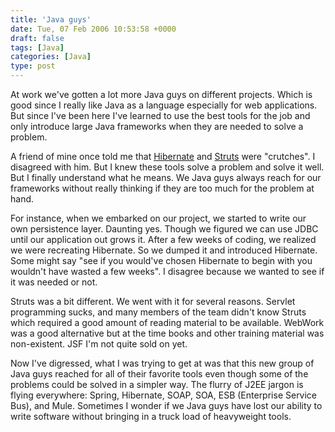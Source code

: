 ```yaml
---
title: 'Java guys'
date: Tue, 07 Feb 2006 10:53:58 +0000
draft: false
tags: [Java]
categories: [Java]
type: post
---
```


At work we've gotten a lot more Java guys on different projects. Which is good since I really like Java as a language especially for web applications. But since I've been here I've learned to use the best tools for the job and only introduce large Java frameworks when they are needed to solve a problem.

A friend of mine once told me that [Hibernate](http://www.hibernate.org) and [Struts](http://struts.apache.org) were "crutches". I disagreed with him. But I knew these tools solve a problem and solve it well. But I finally understand what he means. We Java guys always reach for our frameworks without really thinking if they are too much for the problem at hand.

For instance, when we embarked on our project, we started to write our own persistence layer. Daunting yes. Though we figured we can use JDBC until our application out grows it. After a few weeks of coding, we realized we were recreating Hibernate. So we dumped it and introduced Hibernate. Some might say "see if you would've chosen Hibernate to begin with you wouldn't have wasted a few weeks". I disagree because we wanted to see if it was needed or not.

Struts was a bit different. We went with it for several reasons. Servlet programming sucks, and many members of the team didn't know Struts which required a good amount of reading material to be available. WebWork was a good alternative but at the time books and other training material was non-existent. JSF I'm not quite sold on yet.

Now I've digressed, what I was trying to get at was that this new group of Java guys reached for all of their favorite tools even though some of the problems could be solved in a simpler way. The flurry of J2EE jargon is flying everywhere: Spring, Hibernate, SOAP, SOA, ESB (Enterprise Service Bus), and Mule. Sometimes I wonder if we Java guys have lost our ability to write software without bringing in a truck load of heavyweight tools.